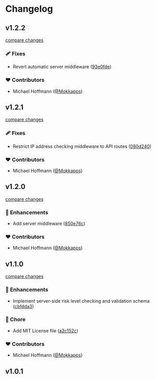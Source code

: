 # Changelog


## v1.2.2

[compare changes](https://github.com/Mokkapps/nuxt-signupgate/compare/v1.2.1...v1.2.2)

### 🩹 Fixes

- Revert automatic server middleware ([93e0fde](https://github.com/Mokkapps/nuxt-signupgate/commit/93e0fde))

### ❤️ Contributors

- Michael Hoffmann ([@Mokkapps](https://github.com/Mokkapps))

## v1.2.1

[compare changes](https://github.com/Mokkapps/nuxt-signupgate/compare/v1.2.0...v1.2.1)

### 🩹 Fixes

- Restrict IP address checking middleware to API routes ([080d240](https://github.com/Mokkapps/nuxt-signupgate/commit/080d240))

### ❤️ Contributors

- Michael Hoffmann ([@Mokkapps](https://github.com/Mokkapps))

## v1.2.0

[compare changes](https://github.com/Mokkapps/nuxt-signupgate/compare/v1.1.0...v1.2.0)

### 🚀 Enhancements

- Add server middleware ([850e76c](https://github.com/Mokkapps/nuxt-signupgate/commit/850e76c))

### ❤️ Contributors

- Michael Hoffmann ([@Mokkapps](https://github.com/Mokkapps))

## v1.1.0

[compare changes](https://github.com/Mokkapps/nuxt-signupgate/compare/v1.0.1...v1.1.0)

### 🚀 Enhancements

- Implement server-side risk level checking and validation schema ([cbfdda3](https://github.com/Mokkapps/nuxt-signupgate/commit/cbfdda3))

### 🏡 Chore

- Add MIT License file ([a2c152c](https://github.com/Mokkapps/nuxt-signupgate/commit/a2c152c))

### ❤️ Contributors

- Michael Hoffmann ([@Mokkapps](https://github.com/Mokkapps))

## v1.0.1

